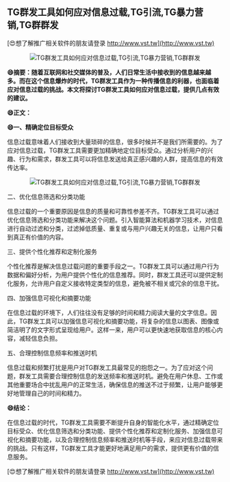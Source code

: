 ## **TG群发工具如何应对信息过载,TG引流,TG暴力营销,TG群群发**

[😍想了解推广相关软件的朋友请登录 http://www.vst.tw](http://www.vst.tw)

 <center><img src="https://vst.tw/MP4/tuiguang/png/5.png" alt="TG群发工具如何应对信息过载,TG引流,TG暴力营销,TG群群发"></center>

**😄摘要：随着互联网和社交媒体的普及，人们日常生活中接收到的信息越来越多。而在这个信息爆炸的时代，TG群发工具作为一种传播信息的利器，也面临着应对信息过载的挑战。本文将探讨TG群发工具如何应对信息过载，提供几点有效的建议。**

**😄正文：**

**😄一、精确定位目标受众**

信息过载意味着人们接收到大量琐碎的信息，很多时候并不是我们所需要的。为了应对信息过载，TG群发工具需要更加精确地定位目标受众。通过分析用户的兴趣、行为和需求，群发工具可以将信息发送给真正感兴趣的人群，提高信息的有效传达率。

 <center><img src="https://vst.tw/MP4/tuiguang/png/0.png" alt="TG群发工具如何应对信息过载,TG引流,TG暴力营销,TG群群发"></center>

二、优化信息筛选和分类功能

信息过载的一个重要原因是信息的质量和可靠性参差不齐。TG群发工具可以通过优化信息筛选和分类功能来解决这个问题。引入智能算法和机器学习技术，对信息进行自动过滤和分类，过滤掉低质量、重复或与用户兴趣无关的信息，让用户只看到真正有价值的内容。

三、提供个性化推荐和定制化服务

个性化推荐是解决信息过载问题的重要手段之一。TG群发工具可以通过用户行为数据和偏好分析，为用户提供个性化的信息推荐。同时，群发工具还可以提供定制化服务，允许用户自定义接收特定类型的信息，避免被不相关或冗余的信息干扰。

四、加强信息可视化和摘要功能

在信息过载的环境下，人们往往没有足够的时间和精力阅读大量的文字信息。因此，TG群发工具可以加强信息可视化和摘要功能，将复杂的信息以图表、图像或简洁明了的文字形式呈现给用户。这样一来，用户可以更快速地获取信息的核心内容，减轻信息负担。

五、合理控制信息频率和推送时机

信息过载和频繁打扰是用户对TG群发工具最常见的抱怨之一。为了应对这个问题，群发工具需要合理控制信息的发送频率和推送时机。避免在用户休息、工作或其他重要场合中扰乱用户的正常生活，确保信息的推送不过于频繁，让用户能够更好地管理自己的时间和精力。

**😄结论：**

在信息过载的时代，TG群发工具需要不断提升自身的智能化水平，通过精确定位目标受众、优化信息筛选和分类功能、提供个性化推荐和定制化服务、加强信息可视化和摘要功能，以及合理控制信息频率和推送时机等手段，来应对信息过载带来的挑战。只有这样，TG群发工具才能更好地满足用户的需求，提供更有价值的信息服务。

[😍想了解推广相关软件的朋友请登录 http://www.vst.tw](http://www.vst.tw)



